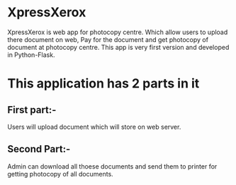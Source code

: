 # XpressXerox

XpressXerox is web app for photocopy centre. Which allow users to upload there document on web, Pay for the document and get photocopy of document at photocopy centre.
This app is very first version and developed in Python-Flask.

# This application has 2 parts in it

## First part:-
Users will upload document which will store on web server.
 
## Second Part:-
Admin can download all thoese documents and send them to printer for getting photocopy of all documents.
